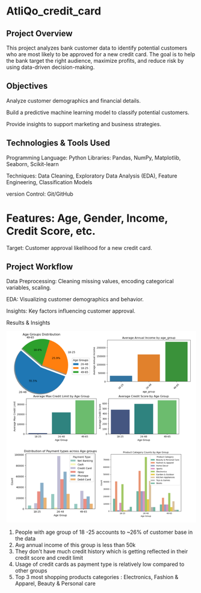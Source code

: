 # AtliQo_credit_card
## Project Overview

This project analyzes bank customer data to identify potential customers who are most likely to be approved for a new credit card. The goal is to help the bank target the right audience, maximize profits, and reduce risk by using data-driven decision-making.

 ## Objectives

Analyze customer demographics and financial details.

Build a predictive machine learning model to classify potential customers.

Provide insights to support marketing and business strategies.

## Technologies & Tools Used

Programming Language: Python
Libraries: Pandas, NumPy, Matplotlib, Seaborn, Scikit-learn

Techniques: Data Cleaning, Exploratory Data Analysis (EDA), Feature Engineering,   Classification Models

version Control: Git/GitHub


# Features: Age, Gender, Income, Credit Score, etc.

Target: Customer approval likelihood for a new credit card.

## Project Workflow

Data Preprocessing: Cleaning missing values, encoding categorical variables, scaling.

EDA: Visualizing customer demographics and behavior.

Insights: Key factors influencing customer approval.

Results & Insights

![Visuals](Visuals/analysis.png)

1. People with age group of 18 -25 accounts to ~26% of customer base in the data
2. Avg annual income of this group is less than 50k
3. They don't have much credit history which is getting reflected in their credit score and credit limit 
4. Usage of credit cards as payment type is relatively low compared to other groups
5. Top 3 most shopping products categories : Electronics, Fashion & Apparel, Beauty & Personal care
